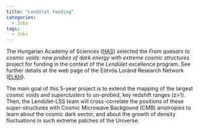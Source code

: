 ```yaml
---
title: "Lendület funding"
categories:
  - Jobs
tags:
  - Jobs
---
```


The Hungarian Academy of Sciences ([HAS](https://mta.hu/english)) selected the _From quasars to cosmic voids: new probes of dark energy with extreme cosmic structures_ project for funding in the context of the _Lendület_ excellence program. See further details at the web page of the Eötvös Loránd Research Network ([ELKH](https://elkh.org/en/news/eight-new-elkh-research-groups-win-grant-to-start-work-as-part-of-the-2022-mta-lendulet-momentum-program/)).

The main goal of this 5-year project is to extend the mapping of the largest _cosmic voids_ and _superclusters_ to un-probed, key redshift ranges (z>1). Then, the Lendület-LSS team will cross-correlate the positions of these super-structures with Cosmic Microwave Backgound (CMB) anistropies to learn about the cosmic dark sector, and about the growth of density fluctuations in such extreme patches of the Universe.
